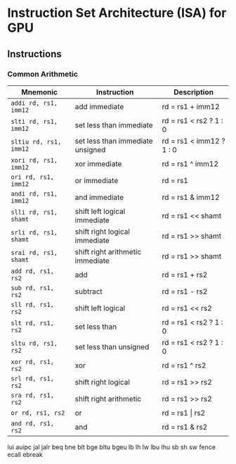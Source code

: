 # Instruction Set Architecture (ISA) for GPU

## Instructions

### Common Arithmetic

| Mnemonic | Instruction | Description |
| --- | --- | --- |
| `addi rd, rs1, imm12` | add immediate | rd = rs1 + imm12 |
| `slti rd, rs1, imm12` | set less than immediate | rd = rs1 < rs2 ? 1 : 0 |
| `sltiu rd, rs1, imm12` | set less than immediate unsigned | rd = rs1 < imm12 ? 1 : 0 |
| `xori rd, rs1, imm12` | xor immediate | rd = rs1 ^ imm12 |
| `ori rd, rs1, imm12` | or immediate | rd = rs1 | imm12 |
| `andi rd, rs1, imm12` | and immediate | rd = rs1 & imm12 |
| `slli rd, rs1, shamt` | shift left logical immediate | rd = rs1 << shamt |
| `srli rd, rs1, shamt` | shift right logical immediate | rd = rs1 >> shamt |
| `srai rd, rs1, shamt` | shift right arithmetic immediate | rd = rs1 >> shamt |
| `add rd, rs1, rs2` | add | rd = rs1 + rs2 |
| `sub rd, rs1, rs2` | subtract | rd = rs1 - rs2 |
| `sll rd, rs1, rs2` | shift left logical | rd = rs1 << rs2 |
| `slt rd, rs1, rs2` | set less than | rd = rs1 < rs2 ? 1 : 0 |
| `sltu rd, rs1, rs2` | set less than unsigned | rd = rs1 < rs2 ? 1 : 0 |
| `xor rd, rs1, rs2` | xor | rd = rs1 ^ rs2 |
| `srl rd, rs1, rs2` | shift right logical | rd = rs1 >> rs2 |
| `sra rd, rs1, rs2` | shift right arithmetic | rd = rs1 >> rs2 |
| `or rd, rs1, rs2` | or | rd = rs1 \| rs2 |
| `and rd, rs1, rs2` | and | rd = rs1 & rs2 |

lui
auipc
jal
jalr
beq
bne
blt
bge
bltu
bgeu
lb
lh
lw
lbu
lhu
sb
sh
sw
fence
ecall
ebreak
